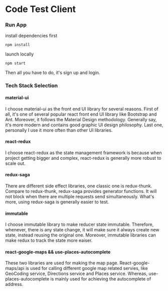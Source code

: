 # Code Test Client

### Run App
install dependencies first
```
npm install
```

launch locally
```
npm start
```

Then all you have to do, it's sign up and login.

### Tech Stack Selection
#### material-ui
I choose material-ui as the front end UI library for several reasons. First of
all, it's one of several popular react front end UI library like Bootstrap and
Ant. Moreover, it follows the Material Design methodology. Generally say, it's
more modern and contains good graphic UI design philosophy. Last one, personally
I use it more often than other UI libraries.

#### react-redux
I choose react-redux as the state management framework is because when project
getting bigger and complex, react-redux is generally more robust to scale out.

#### redux-saga
There are different side effect libraries, one classic one is redux-thunk. Compare
to redux-thunk, redux-saga provides generator functions. It will not block when
there are multiple requests send simultaneously. What's more, using redux-saga
is generally easier to test.

#### immutable
I choose immutable library to make reducer state immutable. Therefore, whenever,
there is any state change, it will make sure it always create new state, instead
reusing the original one. Moreover, immutable libraries can make redux to track
the state more eaiser.
#### react-google-maps && use-places-autocomplete
These two libraries are used for making the map page. React-google-maps/api is
used for calling different google map related servies, like GeoCoding service,
Directions service and Places service. Whereas, use-places-autocomplete is mainly
used for achieving the autocomplete of address.
